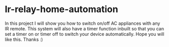 # Ir-relay-home-automation
 In this project I will show you how to switch on/off AC appliances with any IR remote. This system will also have a timer function inbuilt so that you can set a timer on or timer off to switch your device automatically. Hope you will like this. Thanks :)
